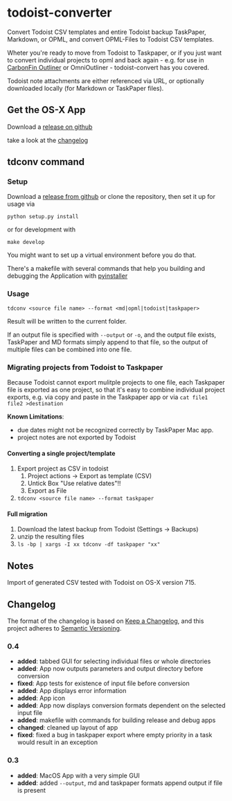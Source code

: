 # todoist-converter

Convert Todoist CSV templates and entire Todoist backup TaskPaper, Markdown, or OPML, and convert OPML-Files to Todoist CSV templates.

Wheter you're ready to move from Todoist to Taskpaper, or if you just want to convert individual projects to opml and back again - e.g. for use in [CarbonFin Outliner](http://carbonfin.com/) or OmniOutliner - todoist-convert has you covered.

Todoist note attachments are either referenced via URL, or optionally downloaded locally (for Markdown or TaskPaper files).


## Get the OS-X App

Download a [release on github](https://github.com/bboc/todoist-converter/releases/latest)

take a look at the [changelog](#changelog)

## tdconv command

### Setup

Download a [release from github](https://github.com/bboc/todoist-converter/releases) or clone the repository, then set it up for usage via 

`python setup.py install`

or for development with

`make develop`

You might want to set up a virtual environment before you do that.

There's a makefile with several commands that help you building and debugging the Application with [pyinstaller](https://pyinstaller.org)


### Usage

`tdconv <source file name> --format <md|opml|todoist|taskpaper>`

Result will be written to the current folder.

If an output file is specified with `--output` or `-o`, and the output file exists, TaskPaper and MD formats simply append to that file, so the output of multiple files can be combined into one file. 


### Migrating projects from Todoist to Taskpaper

Because Todoist cannot export mulitple projects to one file, each Taskpaper file is exported as one project, so that it's easy to combine individual project exports, e.g. via copy and paste in the Taskpaper app or via `cat file1 file2 >destination`

**Known Limitations**:

* due dates might not be recognized correctly by TaskPaper Mac app.
* project notes are not exported by Todoist


#### Converting a single project/template

1. Export project as CSV in todoist
    1. Project actions -> Export as template (CSV)
    2. Untick Box "Use relative dates"!!
    3. Export as File
2. `tdconv <source file name> --format taskpaper` 
 

#### Full migration

1. Download the latest backup from Todoist (Settings -> Backups)
2. unzip the resulting files
3. `ls -bp | xargs -I xx tdconv -df taskpaper "xx"`


## Notes

Import of generated CSV tested with Todoist on OS-X version 715.

## Changelog

The format of the changelog is based on [Keep a Changelog](https://keepachangelog.com/en/1.0.0/),
and this project adheres to [Semantic Versioning](https://semver.org/spec/v2.0.0.html).

### 0.4

- **added**: tabbed GUI for selecting individual files or whole directories
- **added**: App now outputs parameters and output directory before conversion
- **fixed**: App tests for existence of input file before conversion
- **added**: App displays error information
- **added**: App icon
- **added**: App now displays conversion formats dependent on the selected input file
- **added**: makefile with commands for building release and debug apps
- **changed**: cleaned up layout of app
- **fixed**: fixed a bug in taskpaper export where empty priority in a task would result in an exception

### 0.3

- **added**: MacOS App with a very simple GUI
- **added**: added `--output`, md and taskpaper formats append output if file is present
